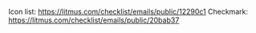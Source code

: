 Icon list: https://litmus.com/checklist/emails/public/12290c1
Checkmark: https://litmus.com/checklist/emails/public/20bab37
